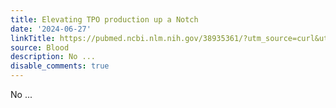 ```yaml
---
title: Elevating TPO production up a Notch
date: '2024-06-27'
linkTitle: https://pubmed.ncbi.nlm.nih.gov/38935361/?utm_source=curl&utm_medium=rss&utm_campaign=journals&utm_content=7603509&fc=None&ff=20240628182045&v=2.18.0.post9+e462414
source: Blood
description: No ...
disable_comments: true
---
```

No ...